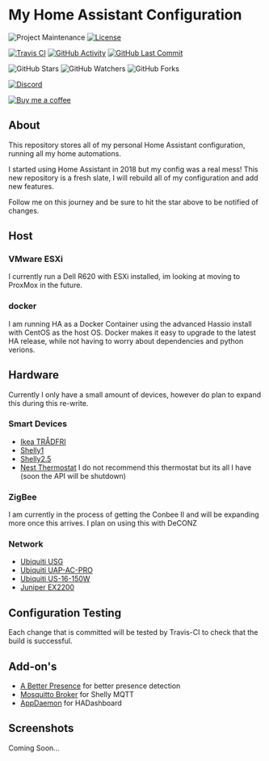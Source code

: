 # My Home Assistant Configuration
![Project Maintenance][maintenance-shield]
[![License][license-shield]](LICENSE.md)

[![Travis CI][travisci-shield]][travisci]
[![GitHub Activity][commits-shield]][commits]
[![GitHub Last Commit][last-commit-shield]][commits]

![GitHub Stars][stars-shield]
![GitHub Watchers][watchers-shield]
![GitHub Forks][forks-shield]

[![Discord][discord-shield]][discord]

[![Buy me a coffee][buymeacoffee-shield]][buymeacoffee]

## About
This repository stores all of my personal Home Assistant configuration, running all my home automations.

I started using Home Assistant in 2018 but my config was a real mess!
This new repository is a fresh slate, I will rebuild all of my configuration and add new features.

Follow me on this journey and be sure to hit the star above to be notified of changes.

## Host
### VMware ESXi
I currently run a Dell R620 with ESXi installed, im looking at moving to ProxMox in the future.

### docker
I am running HA as a Docker Container using the advanced Hassio install with CentOS as the host OS. Docker makes it easy to upgrade to the latest HA release, while not having to worry about dependencies and python verions.

## Hardware
Currently I only have a small amount of devices, however do plan to expand this during this re-write.
### Smart Devices
* [Ikea TRÅDFRI](https://www.ikea.com/us/en/catalog/categories/departments/lighting/36812/)
* [Shelly1](https://shelly.cloud/shelly1-open-source/)
* [Shelly2.5](https://shelly.cloud/shelly-25-wifi-smart-relay-roller-shutter-home-automation/)
* [Nest Thermostat](https://store.google.com/gb/product/nest_learning_thermostat_3rd_gen) I do not recommend this thermostat but its all I have (soon the API will be shutdown)

### ZigBee
I am currently in the process of getting the Conbee II and will be expanding more once this arrives. I plan on using this with DeCONZ

### Network
* [Ubiquiti USG](https://www.ui.com/unifi-routing/usg/)
* [Ubiquiti UAP-AC-PRO](https://www.ui.com/unifi/unifi-ap-ac-pro/)
* [Ubiquiti US-16-150W](https://www.ui.com/unifi-switching/unifi-switch-16-150w/)
* [Juniper EX2200](https://www.juniper.net/documentation/en_US/release-independent/junos/topics/topic-map/ex2200-system-overview.html)

## Configuration Testing
Each change that is committed will be tested by Travis-CI to check that the build is successful.

## Add-on's
* [A Better Presence](https://github.com/helto4real/hassio-add-ons/tree/master/presence) for better presence detection
* [Mosquitto Broker](https://www.home-assistant.io/addons/mosquitto/) for Shelly MQTT
* [AppDaemon](https://github.com/hassio-addons/addon-appdaemon3) for HADashboard

## Screenshots
Coming Soon...


[maintenance-shield]: https://img.shields.io/maintenance/yes/2019.svg
[license-shield]: https://img.shields.io/github/license/frenck/home-assistant-config.svg

[travisci-shield]: https://travis-ci.org/marksie1988/home-assistant-config.svg?branch=master
[travisci]: https://travis-ci.org/marksie1988/home-assistant-config
[commits-shield]: https://img.shields.io/github/commit-activity/y/marksie1988/home-assistant-config.svg
[last-commit-shield]: https://img.shields.io/github/last-commit/marksie1988/home-assistant-config.svg
[commits]: https://github.com/marksie1988/home-assistant-config/commits/master

[stars-shield]: https://img.shields.io/github/stars/marksie1988/home-assistant-config.svg?style=social&label=Stars
[forks-shield]: https://img.shields.io/github/forks/marksie1988/home-assistant-config.svg?style=social&label=Forks
[watchers-shield]: https://img.shields.io/github/watchers/marksie1988/home-assistant-config.svg?style=social&label=Watchers

[discord-shield]: https://img.shields.io/discord/330944238910963714.svg
[discord]: https://discord.gg/8JYbyCQ

[buymeacoffee-shield]: https://www.buymeacoffee.com/assets/img/guidelines/download-assets-sm-2.svg
[buymeacoffee]: https://www.buymeacoffee.com/marksie1988
